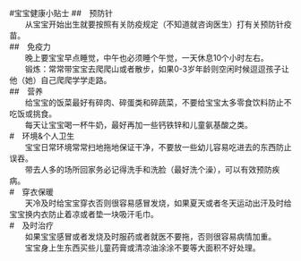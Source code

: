 #宝宝健康小贴士
##&emsp;预防针  
&emsp;&emsp;从宝宝开始出生就要按照有关防疫规定（不知道就咨询医生）打有关预防针疫苗。  
##&emsp;免疫力  
&emsp;&emsp;晚上要宝宝早点睡觉，中午也必须睡个午觉，一天休息10个小时左右。  
&emsp;&emsp;锻炼：常常带宝宝去爬爬山或者散步，如果0-3岁年龄则空闲时候逗逗孩子让他（她）自己爬爬学学走路。  
##&emsp;营养  
&emsp;&emsp;给宝宝的饭菜最好有碎肉、碎蛋类和碎蔬菜，不要给宝宝太多零食饮料防止不吃饭或挑食。  
&emsp;&emsp;每天让宝宝喝一杯牛奶，最好再加一些钙铁锌和儿童氨基酸之类。  
#&emsp;环境&个人卫生  
&emsp;&emsp;宝宝日常环境常常扫地拖地保证干净，不要放一些幼儿容易吃进去的东西防止误吞。  
&emsp;&emsp;带去人多的场所回家务必记得洗手和洗脸（最好洗个澡），可以有效预防疾病。  
#&emsp;穿衣保暖  
&emsp;&emsp;天冷及时给宝宝穿衣否则很容易感冒发烧，如果夏天或者冬天运动出汗及时给宝宝换内衣防止着凉或者垫一块吸汗毛巾。  
#&emsp;及时治疗  
&emsp;&emsp;如果宝宝感冒或者发烧及时服药或者就医不要拖，否则很容易病情加重。  
&emsp;&emsp;宝宝身上生东西买些儿童药膏或清凉油涂涂不要等大面积不好处理。  
